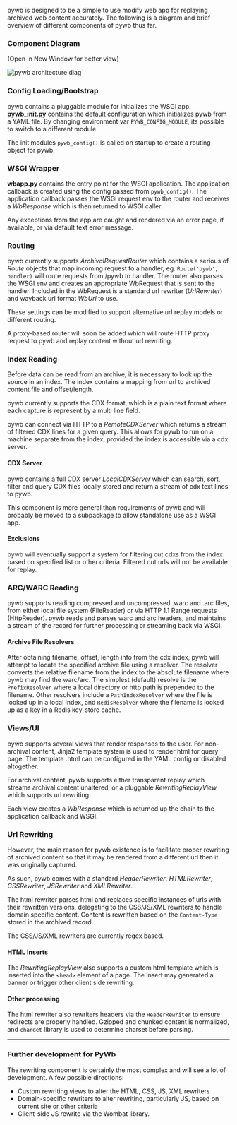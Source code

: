 pywb is designed to be a simple to use modify web app for replaying archived web content accurately.
The following is a diagram and brief overview of different components of pywb thus far.

### Component Diagram
(Open in New Window for better view)

![pywb architecture diag](https://archive.org/~ilya/pywb_arch_diag.png)

### Config Loading/Bootstrap

pywb contains a pluggable module for initializes the WSGI app.
**pywb_init.py** contains the default configuration which initializes pywb from a YAML file.
By changing environment var `PYWB_CONFIG_MODULE`, its possible to switch to a different module.

The init modules `pywb_config()` is called on startup to create a routing object for pywb.

### WSGI Wrapper

**wbapp.py** contains the entry point for the WSGI application. The application callback is created using the config passed from `pywb_config()`. The application callback passes the WSGI request env to the router and receives a *WbResponse* which is then returned to WSGI caller.

Any exceptions from the app are caught and rendered via an error page, if available, or via default text error message.

### Routing

pywb currently supports *ArchivalRequestRouter* which contains a serious of *Route* objects that map incoming request to a handler, eg. `Route('pywb', handler)` will route requests from /pywb to handler.
The router also parses the WSGI env and creates an appropriate WbRequest that is sent to the handler.
Included in the WbRequest is a standard url rewriter (*UrlRewriter*) and wayback url format *WbUrl* to use.

These settings can be modified to support alternative url replay models or different routing.

A proxy-based router will soon be added which will route HTTP proxy request to pywb and replay content without url rewriting.

### Index Reading

Before data can be read from an archive, it is necessary to look up the source in an index.
The index contains a mapping from url to archived content file and offset/length.

pywb currently supports the CDX format, which is a plain text format where each capture is represent by a multi line field.

pywb can connect via HTTP to a *RemoteCDXServer* which returns a stream of filtered CDX lines for a given query. This allows for pywb to run on a machine separate from the index, provided the index is accessible via a cdx server.

#### CDX Server

pywb contains a full CDX server *LocalCDXServer* which can search, sort, filter and query CDX files locally stored and return a stream of cdx text lines to pywb.

This component is more general than requirements of pywb and will probably be moved to a subpackage to allow standalone use as a WSGI app.


#### Exclusions

pywb will eventually support a system for filtering out cdxs from the index based on specified list or other criteria. Filtered out urls will not be available for replay.


### ARC/WARC Reading

pywb supports reading compressed and uncompressed .warc and .arc files, from either local file system (FileReader) or via HTTP 1.1 Range requests (HttpReader).
pywb reads and parses warc and arc headers, and maintains a stream of the record for further processing or streaming back via WSGI.

#### Archive File Resolvers

After obtaining filename, offset, length info from the cdx index, pywb will attempt to locate the specified archive file using a resolver. The resolver converts the relative filename from the index to the absolute filename where pywb may find the warc/arc. The simplest (default) resolve is the `PrefixResolver` where a local directory or http path is prepended to the filename. Other resolvers include a `PathIndexResolver` where the file is looked up in a local index, and `RedisResolver` where the filename is looked up as a key in a Redis key-store cache.

### Views/UI

pywb supports several views that render responses to the user.
For non-archival content, Jinja2 template system is used to render html for query page.
The template .html can be configured in the YAML config or disabled altogether.

For archival content, pywb supports either transparent replay which streams archival content unaltered, or a pluggable *RewritingReplayView* which supports url rewriting.

Each view creates a *WbResponse* which is returned up the chain to the application callback and WSGI.

### Url Rewriting

However, the main reason for pywb existence is to facilitate proper rewriting of archived content so that it may be rendered from a different url then it was originally captured.

As such, pywb comes with a standard *HeaderRewriter*, *HTMLRewriter*, *CSSRewriter*, *JSRewriter* and *XMLRewriter*.

The html rewriter parses html and replaces specific instances of urls with their rewritten versions, delegating to the CSS/JS/XML rewriters to handle domain specific content. Content is rewritten based on the `Content-Type` stored in the archived record.

The CSS/JS/XML rewriters are currently regex based.

#### HTML Inserts

The *RewritingReplayView* also supports a custom html template which is inserted into the `<head>` element of a page. The insert may generated a banner or trigger other client side rewriting.

#### Other processing

The html rewriter also rewriters headers via the `HeaderRewriter` to ensure redirects are properly handled.
Gzipped and chunked content is normalized, and `chardet` library is used to determine charset before parsing.

---

### Further development for PyWb

The rewriting component is certainly the most complex and will see a lot of development. 
A few possible directions:

* Custom rewriting views to alter the HTML, CSS, JS, XML rewriters
* Domain-specific rewriters to alter rewriting, particularly JS, based on current site or other criteria
* Client-side JS rewrite via the Wombat library.